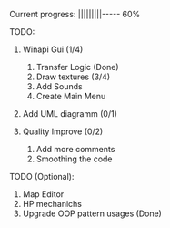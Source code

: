 Current progress: |||||||||----- 60%

TODO: 
1) Winapi Gui (1/4)
	1) Transfer Logic (Done)
	2) Draw textures (3/4)
	3) Add Sounds
	4) Create Main Menu

2) Add UML diagramm (0/1)

3) Quality Improve (0/2)
	1) Add more comments
	2) Smoothing the code

TODO (Optional):
1) Map Editor
2) HP mechanichs
3) Upgrade OOP pattern usages (Done)